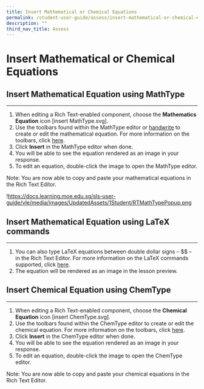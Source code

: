 ```yaml
---
title: Insert Mathematical or Chemical Equations
permalink: /student-user-guide/assess/insert-mathematical-or-chemical-equations/
description: ""
third_nav_title: Assess
---
```

<h1 id="insert-mathematical-or-chemical-equations">Insert Mathematical or Chemical Equations</h1>
<h2 id="-insert-mathematical-equation-using-mathtype-"><strong>Insert Mathematical Equation using MathType</strong></h2>
<hr>
<ol>
<li>When editing a Rich Text-enabled component, choose the <strong>Mathematics Equation</strong> icon [insert MathType.svg].</li>
<li>Use the toolbars found within the MathType editor or <a href="https://docs.wiris.com/en/mathtype/mathtype_web/handwritten-input">handwrite</a> to create or edit the mathematical equation. For more information on the toolbars, click <a href="https://docs.wiris.com/en/mathtype/mathtype_web/toolbar">here</a>.</li>
<li>Click <strong>Insert</strong> in the MathType editor when done.</li>
<li>You will be able to see the equation rendered as an image in your response.</li>
<li>To edit an equation, double-click the image to open the MathType editor.</li>
</ol>
<p>Note: You are now able to copy and paste your mathematical equations in the Rich Text Editor. </p>
<p>!<a href="https://docs.learning.moe.edu.sg/sls-user-guide/vle/media/images/UpdatedAssets/1Student/RTMathTypePopup.png">https://docs.learning.moe.edu.sg/sls-user-guide/vle/media/images/UpdatedAssets/1Student/RTMathTypePopup.png</a></p>
<h2 id="-insert-mathematical-equation-using-latex-commands-"><strong>Insert Mathematical Equation using LaTeX commands</strong></h2>
<hr>
<ol>
<li>You can also type LaTeX equations between double dollar signs – $$ – in the Rich Text Editor. For more information on the LaTeX commands supported, click <a href="https://docs.wiris.com/en/mathtype/mathtype_web/latex-support">here</a>.</li>
<li>The equation will be rendered as an image in the lesson preview.</li>
</ol>
<h2 id="-insert-chemical-equation-using-chemtype-"><strong>Insert Chemical Equation using ChemType</strong></h2>
<hr>
<ol>
<li>When editing a Rich Text-enabled component, choose the <strong>Chemical Equation</strong> icon [insert ChemType.svg].</li>
<li>Use the toolbars found within the ChemType editor to create or edit the chemical equation. For more information on the toolbars, click <a href="https://docs.wiris.com/en/mathtype/mathtype_web/chemistry">here</a>.</li>
<li>Click <strong>Insert</strong> in the ChemType editor when done.</li>
<li>You will be able to see the equation rendered as an image in your response. </li>
<li>To edit an equation, double-click the image to open the ChemType editor.</li>
</ol>
<p>Note: You are now able to copy and paste your chemical equations in the Rich Text Editor.</p>